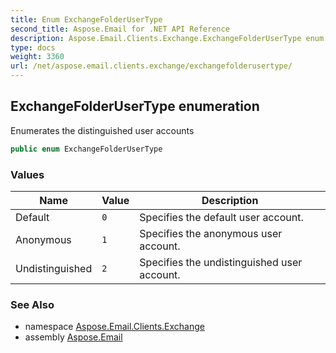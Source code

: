 ```yaml
---
title: Enum ExchangeFolderUserType
second_title: Aspose.Email for .NET API Reference
description: Aspose.Email.Clients.Exchange.ExchangeFolderUserType enum. Enumerates the distinguished user accounts
type: docs
weight: 3360
url: /net/aspose.email.clients.exchange/exchangefolderusertype/
---
```

## ExchangeFolderUserType enumeration

Enumerates the distinguished user accounts

```csharp
public enum ExchangeFolderUserType
```

### Values

| Name | Value | Description |
| --- | --- | --- |
| Default | `0` | Specifies the default user account. |
| Anonymous | `1` | Specifies the anonymous user account. |
| Undistinguished | `2` | Specifies the undistinguished user account. |

### See Also

* namespace [Aspose.Email.Clients.Exchange](../../aspose.email.clients.exchange/)
* assembly [Aspose.Email](../../)


